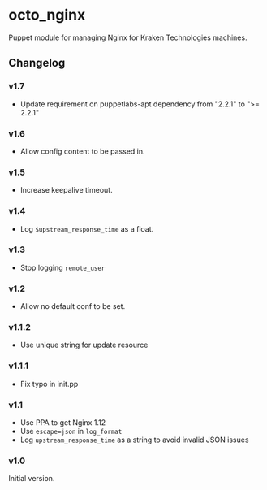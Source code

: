 # octo_nginx

Puppet module for managing Nginx for Kraken Technologies machines.

## Changelog

### v1.7
- Update requirement on puppetlabs-apt dependency from "2.2.1" to ">= 2.2.1"

### v1.6
- Allow config content to be passed in.

### v1.5
- Increase keepalive timeout.

### v1.4
- Log `$upstream_response_time` as a float.

### v1.3
- Stop logging `remote_user`

### v1.2
- Allow no default conf to be set.

### v1.1.2
- Use unique string for update resource

### v1.1.1
- Fix typo in init.pp

### v1.1
- Use PPA to get Nginx 1.12
- Use `escape=json` in `log_format`
- Log `upstream_response_time` as a string to avoid invalid JSON issues

### v1.0
Initial version.
